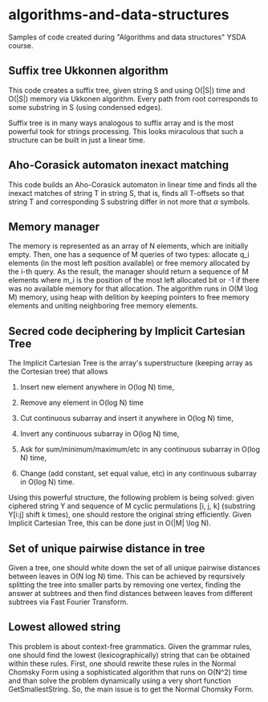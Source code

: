 # algorithms-and-data-structures
Samples of code created during "Algorithms and data structures" YSDA course.

## Suffix tree Ukkonnen algorithm
This code creates a suffix tree, given string S and using O(|S|) time and O(|S|) memory via Ukkonen algorithm. Every path from root corresponds to some substring in S (using condensed edges). 

Suffix tree is in many ways analogous to suffix array and is the most powerful took for strings processing. This looks miraculous that such a structure can be built in just a linear time.

## Aho-Corasick automaton inexact matching
This code builds an Aho-Corasick automaton in linear time and finds all the inexact matches of string T in string S, that is, finds all T-offsets so that string T and corresponding S substring differ in not more that $\alpha$ symbols.

## Memory manager
The memory is represented as an array of N elements, which are initially empty. Then, one has a sequence of M queries of two types: allocate q_i elements (in the most left position available) or free memory allocated by the i-th query. As the result, the manager should return a sequence of M elements where m_i is the position of the most left allocated bit or -1 if there was no available memory for that allocation. The algorithm runs in O(M \log M) memory, using heap with delition by keeping pointers to free memory elements and uniting neighboring free memory elements.

## Secred code deciphering by Implicit Cartesian Tree
The Implicit Cartesian Tree is the array's superstructure (keeping array as the Cortesian tree) that allows 

  1) Insert new element anywhere in O(log N) time,
  
  2) Remove any element in O(log N) time
  
  3) Cut continuous subarray and insert it anywhere in O(log N) time,
  
  4) Invert any continuous subarray in O(log N) time,
  
  5) Ask for sum/minimum/maximum/etc in any continuous subarray in O(log N) time,
  
  6) Change (add constant, set equal value, etc) in any continuous subarray in O(log N) time.

Using this powerful structure, the following problem is being solved: given ciphered string Y and sequence of M cyclic permulations [i, j, k] (substring Y[i:j] shift k times), one should restore the original string efficiently. Given Implicit Cartesian Tree, this can be done just in O(|M| \log N).
  
## Set of unique pairwise distance in tree
Given a tree, one should white down the set of all unique pairwise distances between leaves in O(N log N) time. This can be achieved by reqursively splitting the tree into smaller parts by removing one vertex, finding the answer at subtrees and then find distances between leaves from different subtrees via Fast Fourier Transform.

## Lowest allowed string
This problem is about context-free grammatics. Given the grammar rules, one should find the lowest (lexicographically) string that can be obtained within these rules. First, one should rewrite these rules in the Normal Chomsky Form using a sophisticated algorithm that runs on O(N^2) time and than solve the problem dynamically using a very short function GetSmallestString. So, the main issue is to get the Normal Chomsky Form.
